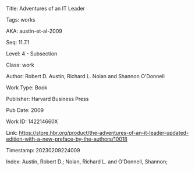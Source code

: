 Title:  Adventures of an IT Leader

Tags:   works

AKA:    austin-et-al-2009

Seq:    11.7.1

Level:  4 - Subsection

Class:  work

Author: Robert D. Austin, Richard L. Nolan and Shannon O'Donnell

Work Type: Book

Publisher: Harvard Business Press

Pub Date: 2009

Work ID: 142214660X

Link:   https://store.hbr.org/product/the-adventures-of-an-it-leader-updated-edition-with-a-new-preface-by-the-authors/10018

Timestamp: 20230209224009

Index:  Austin, Robert D.; Nolan, Richard L. and O'Donnell, Shannon; 

